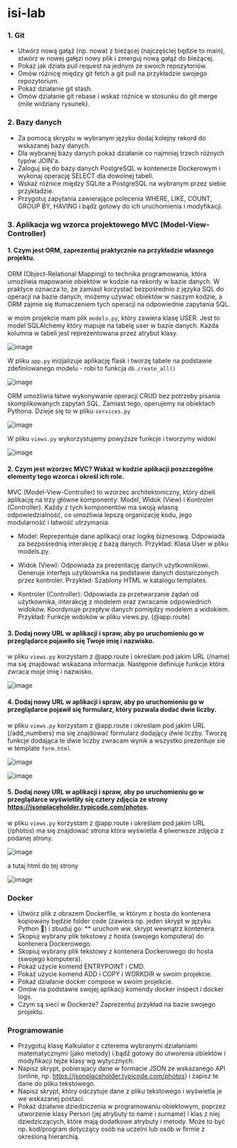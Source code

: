 # isi-lab

###  1. Git

* Utwórz nową gałąź (np. nowa) z bieżącej (najczęściej będzie to main), stwórz w nowej gałęzi nowy plik i zmerguj nową gałąź do bieżącej.
* Pokaż jak działa pull request na jednym ze swoich repozytoriów.
* Omów różnicę między git fetch a git pull na przykładzie swojego repozytorium.
* Pokaż działanie git stash.
* Omów działanie git rebase i wskaż różnice w stosunku do git merge (mile widziany rysunek).
  
### 2. Bazy danych

* Za pomocą skryptu w wybranym języku dodaj kolejny rekord do wskazanej bazy danych.
* Dla wybranej bazy danych pokaż działanie co najmniej trzech różnych typów JOIN'a.
* Zaloguj się do bazy danych PostgreSQL w kontenerze Dockerowym i wykonaj operację SELECT dla dowolnej tabeli.
* Wskaż różnice między SQLite a PostgreSQL na wybranym przez siebie przykładzie.
* Przygotuj zapytania zawierające polecenia WHERE, LIKE, COUNT, GROUP BY, HAVING i bądz gotowy do ich uruchomienia i modyfikacji.
  
### 3. Aplikacja wg wzorca projektowego MVC (Model-View-Controller)

#### 1. Czym jest ORM, zaprezentuj praktycznie na przykładzie własnego projektu.
ORM (Object-Relational Mapping) to technika programowania, która umożliwia mapowanie obiektów w kodzie na rekordy w bazie danych. W praktyce oznacza to, że zamiast korzystać bezpośrednio z języka SQL do operacji na bazie danych, możemy używać obiektów w naszym kodzie, a ORM zajmie się tłumaczeniem tych operacji na odpowiednie zapytania SQL.

w moim projekcie mam plik ```models.py```, który zawiera klasę USER. Jest to model SQLAlchemy który mapuje na tabelę user w bazie danych. Każda kolumna w tabeli jest reprezentowana przez atrybut klasy.

![image](https://github.com/patrycjaprzybysz/isi-lab/assets/100605325/30921cda-fd5e-42e9-aab9-ca1f3c22efb4)


W pliku ```app.py``` inizjalizuje aplikację flask i tworzę tabele na podstawie zdefiniowanego modelu - robi to funkcja ```db.create_all()``` 

![image](https://github.com/patrycjaprzybysz/isi-lab/assets/100605325/b5963dfc-a06a-4b40-8639-412c97fd43f3)

ORM umożliwia łatwe wykonywanie operacji CRUD bez potrzeby pisania skomplikowanych zapytań SQL. Zamiast tego, operujemy na obiektach Pythona. Dzieje się to w pliku ```services.py```

![image](https://github.com/patrycjaprzybysz/isi-lab/assets/100605325/73e291eb-514e-41da-80e3-c7df748c0044)

W pliku ```views.py``` wykorzystujemy powyższe funkcje i tworzymy widoki 

![image](https://github.com/patrycjaprzybysz/isi-lab/assets/100605325/304561ff-25e0-4ef4-86d9-753727a3a5fd)

#### 2. Czym jest wzorzec MVC? Wskaż w kodzie aplikacji poszczególne elementy tego wzorca i określ ich role.

MVC (Model-View-Controller) to wzorzec architektoniczny, który dzieli aplikację na trzy główne komponenty: Model, Widok (View) i Kontroler (Controller). Każdy z tych komponentów ma swoją własną odpowiedzialność, co umożliwia lepszą organizację kodu, jego modularność i łatwość utrzymania.

* Model:
Reprezentuje dane aplikacji oraz logikę biznesową.
Odpowiada za bezpośrednią interakcję z bazą danych.
Przykład: Klasa User w pliku models.py.

* Widok (View):
Odpowiada za prezentację danych użytkownikowi.
Generuje interfejs użytkownika na podstawie danych dostarczonych przez kontroler.
Przykład: Szablony HTML w katalogu templates.

* Kontroler (Controller):
Odpowiada za przetwarzanie żądań od użytkownika, interakcję z modelem oraz zwracanie odpowiednich widoków.
Koordynuje przepływ danych pomiędzy modelem a widokiem.
Przykład: Funkcje widoków w pliku views.py. (@app.route)

#### 3. Dodaj nowy URL w aplikacji i spraw, aby po uruchomieniu go w przeglądarce pojawiło się Twoje imię i nazwisko.

w pliku ```views.py``` korzystam z @app.route i określam pod jakim URL (/name) ma się znajdować wskazana informacja. Następnie definiuje funkcje która zwraca moje imię i nazwisko.

![image](https://github.com/patrycjaprzybysz/isi-lab/assets/100605325/10471b5c-8c20-44e2-89da-f3c620f7fd92)


#### 4. Dodaj nowy URL w aplikacji i spraw, aby po uruchomieniu go w przeglądarce pojawił się formularz, który pozwala dodać dwie liczby.

w pliku ```views.py``` korzystam z @app.route i określam pod jakim URL (/add_numbers) ma się znajdować formularz dodający dwie liczby. Tworzę funkcje dodająca te dwie liczby zwracam wynik a wszystko prezentuje sie w template ```form.html```

![image](https://github.com/patrycjaprzybysz/isi-lab/assets/100605325/0804c8ea-00fa-435c-8fde-f09043f95b3b)

![image](https://github.com/patrycjaprzybysz/isi-lab/assets/100605325/fefcc189-c47f-4286-be8c-6c2d72d8ff0a)


#### 5. Dodaj nowy URL w aplikacji i spraw, aby po uruchomieniu go w przeglądarce wyświetliły się cztery zdjęcia ze strony https://jsonplaceholder.typicode.com/photos.

w pliku ```views.py``` korzystam z @app.route i określam pod jakim URL (/photos) ma się znajdować strona która wyświetla 4 piwerwsze zdjęcia z podanej strony.

![image](https://github.com/patrycjaprzybysz/isi-lab/assets/100605325/727bd7b5-a609-4000-8be7-a89212413748)

a tutaj html do tej strony

![image](https://github.com/patrycjaprzybysz/isi-lab/assets/100605325/872b5822-12eb-4674-85b7-18eca9d4f6cb)


  
### Docker

* Utwórz plik z obrazem Dockerfile, w którym z hosta do kontenera kopiowany będzie folder code (zawiera np. jeden skrypt w języku Python 🐍) i zbuduj go:
** uruchom ww. skrypt wewnątrz kontenera.
* Skopiuj wybrany plik tekstowy z hosta (swojego komputera) do kontenera Dockerowego.
* Skopiuj wybrany plik tekstowy z kontenera Dockerowego do hosta (swojego komputera).
* Pokaż użycie komend ENTRYPOINT i CMD.
* Pokaż użycie komend ADD i COPY i WORKDIR w swoim projekcie.
* Pokaż działanie docker compose w swoim projekcie.
* Omów na podstawie swojej aplikacji komendy docker inspect i docker logs.
* Czym są sieci w Dockerze? Zaprezentuj przykład na bazie swojego projektu.
  
### Programowanie

* Przygotuj klasę Kalkulator z czterema wybranymi działaniami matematycznymi (jako metody) i bądź gotowy do utworenia obiektów i modyfikacji tejże klasy wg wytycznych.
* Napisz skrypt, pobierajacy dane w formacie JSON ze wskazanego API (online, np. https://jsonplaceholder.typicode.com/photos) i zapisz te dane do pliku tekstowego.
* Napisz skrypt, który odczytuje dane z pliku tekstowego i wyświetla je we wskazanej postaci.
* Pokaż działanie dziedziczenia w programowaniu obiektowym, poprzez utworzenie klasy Person (jej atrybuty to name i surname) i klas z niej dziedziczących, które mają dodatkowe atrybuty i metody. Może to być np. kod/program dotyczący osób na uczelni lub osób w firmie z określoną hierarchią.
